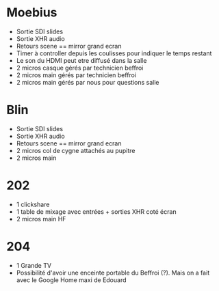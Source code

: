 # Moebius

- Sortie SDI slides
- Sortie XHR audio
- Retours scene == mirror grand ecran
- Timer à controller depuis les coulisses pour indiquer le temps restant
- Le son du HDMI peut etre diffusé dans la salle
- 2 micros casque gérés par technicien beffroi
- 2 micros main gérés par technicien beffroi
- 2 micros main gérés par nous pour questions salle

# Blin
- Sortie SDI slides
- Sortie XHR audio
- Retours scene == mirror grand ecran
- 2 micros col de cygne attachés au pupitre
- 2 micros main

# 202
- 1 clickshare
- 1 table de mixage avec entrées + sorties XHR coté écran
- 2 micros main HF

# 204
- 1 Grande TV
- Possibilité d'avoir une enceinte portable du Beffroi (?). Mais on a fait avec le Google Home maxi de Edouard